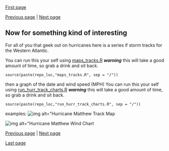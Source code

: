 [First page](1st.md)

[Previous page](6th.md) | [Next page](last.md)
## Now for something kind of interesting
For all of you that geek out on hurricanes here is a series if storm tracks for the Western Atlantic.

You can run this your self using [maps_tracks.R](maps_tracks.R) ***warning*** this will take a good amount of time, so grab a drink and sit back.

```
source(paste(repo_loc,"maps_tracks.R", sep = "/"))
```

then a graph of the date and wind speed (MPH)
You can run this your self using [run_hurr_track_charts.R](run_hurr_track_charts.R) ***warning*** this will take a good amount of time, so grab a drink and sit back.

```
source(paste(repo_loc,"run_hurr_track_charts.R", sep = "/"))
```

examples:
![img alt="Hurricane Matthew Track Map](../master/maps/storm/MATTHEW_AL142016_track_map.png?raw=true)

![img alt="Hurricane Matthew Wind Chart](../master/charts/storm/Western_Atlantic_MATTHEW_wind.png?raw=true)


[Previous page](6th.md) | [Next page](last.md)

[Last page](last.md)
